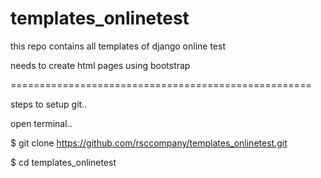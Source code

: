 # templates_onlinetest
this repo contains all templates of django online test

needs to create html pages using bootstrap

====================================================

steps to setup git..

open terminal..

$ git clone https://github.com/rsccompany/templates_onlinetest.git

$ cd templates_onlinetest

